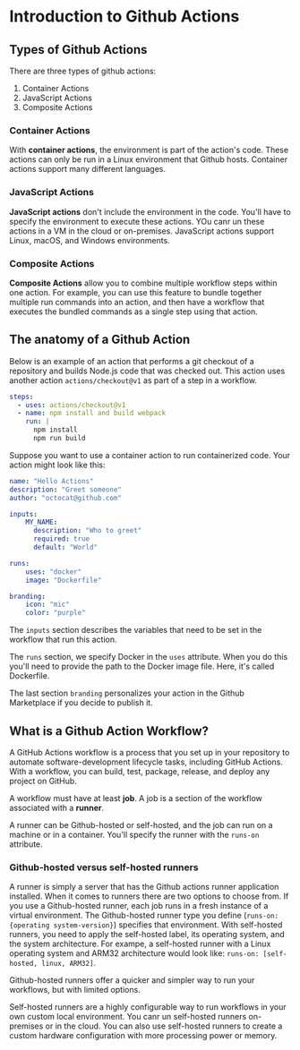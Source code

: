 # Introduction to Github Actions

## Types of Github Actions

There are three types of github actions:

1. Container Actions
2. JavaScript Actions
3. Composite Actions

### Container Actions
With **container actions**, the environment is part of the action's code. These actions can only be run in a Linux environment that Github hosts. Container actions support many different languages.

### JavaScript Actions
**JavaScript actions** don't include the environment in the code. You'll have to specify the environment to execute these actions. YOu canr un these actions in a VM in the cloud or on-premises. JavaScript actions support Linux, macOS, and Windows environments.

### Composite Actions
**Composite Actions** allow you to combine multiple workflow steps within one action. For example, you can use this feature to bundle together multiple run commands into an action, and then have a workflow that executes the bundled commands as a single step using that action.

## The anatomy of a Github Action
Below is an example of an action that performs a git checkout of a repository and builds Node.js code that was checked out. This action uses another action `actions/checkout@v1` as part of a step in a workflow.

```yml
steps:
  - uses: actions/checkout@v1
  - name: npm install and build webpack
    run: |
      npm install
      npm run build
```

Suppose you want to use a container action to run containerized code. Your action might look like this:

```yml
name: "Hello Actions"
description: "Greet someone"
author: "octocat@github.com"

inputs:
    MY_NAME:
      description: "Who to greet"
      required: true
      default: "World"

runs:
    uses: "docker"
    image: "Dockerfile"

branding:
    icon: "mic"
    color: "purple"
```

The `inputs` section describes the variables that need to be set in the workflow that run this action.

The `runs` section, we specify Docker in the `uses` attribute. When you do this you'll need to provide the path to the Docker image file. Here, it's called Dockerfile.

The last section `branding` personalizes your action in the Github Marketplace if you decide to publish it.

## What is a Github Action Workflow?
A GitHub Actions workflow is a process that you set up in your repository to automate software-development lifecycle tasks, including GitHub Actions. With a workflow, you can build, test, package, release, and deploy any project on GitHub.

A workflow must have at least **job**. A job is a section of the workflow associated with a **runner**. 

A runner can be Github-hosted or self-hosted, and the job can run on a machine or in a container. You'll specify the runner with the `runs-on` attribute.

### Github-hosted versus self-hosted runners

A runner is simply a server that has the Github actions runner application installed. When it comes to runners there are two options to choose from. If you use a Github-hosted runner, each job runs in a fresh instance of a virtual environment. The Github-hosted runner type you define (`runs-on: {operating system-version}`) specifies that environment. With self-hosted runners, you need to apply the self-hosted label, its operating system, and the system architecture. For exampe, a self-hosted runner with a Linux operating system and ARM32 architecture would look like: `runs-on: [self-hosted, linux, ARM32]`.

Github-hosted runners offer a quicker and simpler way to run your workflows, but with limited options.

Self-hosted runners are a highly configurable way to run workflows in your own custom local environment. You canr un self-hosted runners on-premises or in the cloud. You can also use self-hosted runners to create a custom hardware configuration with more processing power or memory.
